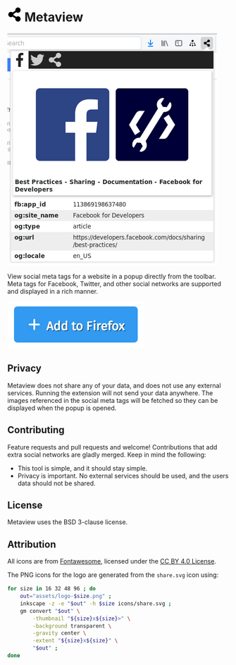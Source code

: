 # <img src="assets/logo-32.png"> Metaview

![Demo](assets/demo.png)

View social meta tags for a website in a popup directly from the toolbar. Meta tags for Facebook, Twitter, and other social networks are supported and displayed in a rich manner.

[![Add to Firefox](assets/add_to_firefox.png)](https://addons.mozilla.org/en-US/firefox/addon/metaview/)

## Privacy

Metaview does not share any of your data, and does not use any external services. Running the extension will not send your data anywhere. The images referenced in the social meta tags will be fetched so they can be displayed when the popup is opened.

## Contributing

Feature requests and pull requests and welcome! Contributions that add extra social networks are gladly merged. Keep in mind the following:
* This tool is simple, and it should stay simple.
* Privacy is important. No external services should be used, and the users data should not be shared.

## License

Metaview uses the BSD 3-clause license.

## Attribution

All icons are from [Fontawesome](https://fontawesome.com/), licensed under the [CC BY 4.0 License](https://fontawesome.com/license).

The PNG icons for the logo are generated from the ``share.svg`` icon using:

```bash
for size in 16 32 48 96 ; do
    out="assets/logo-$size.png" ;
    inkscape -z -e "$out" -h $size icons/share.svg ;
    gm convert "$out" \
        -thumbnail "${size}x${size}>" \
        -background transparent \
        -gravity center \
        -extent "${size}x${size}" \
        "$out" ;
done
```
